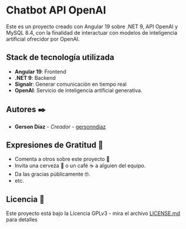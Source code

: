 ﻿# Chatbot API OpenAI

Este es un proyecto creado con Angular 19 sobre .NET 9, API OpenAI y MySQL 8.4, con la finalidad de interactuar con modelos de inteligencia artificial ofrecidor por OpenAI.


## Stack de tecnología utilizada

* **Angular 19**: Frontend
* **.NET 9**: Backend
* **Signalr**: Generar comunicación en tiempo real
* **OpenAI**: Servicio de inteligencia artificial generativa.


## Autores ✒️

* **Gerson Díaz** - *Creador* - [gersonndiaz](https://github.com/gersonndiaz)

## Expresiones de Gratitud 🎁

* Comenta a otros sobre este proyecto 📢
* Invita una cerveza 🍺 o un café ☕ a alguien del equipo. 
* Da las gracias públicamente 🤓.
* etc.

## Licencia 📄

Este proyecto está bajo la Licencia GPLv3 - mira el archivo [LICENSE.md](License.md) para detalles
